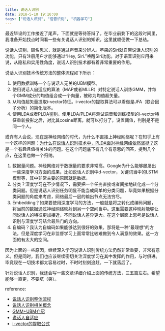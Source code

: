 ```yaml
---
title: 说话人识别
date: 2018-5-10 19:10:00
tags: ["说话人识别", "语音识别", "机器学习"]
---
```


最近毕设的工作接近了尾声，下面就是等待答辩了。在毕业前剩下的这段时间里，我准备开始找点时间看一些有关说话人识别的知识。这里就顺便做一下总结。

说话人识别，顾名思义，就是通过声音来分辨人。苹果的Siri就自带说话人识别的功能，只有注册用户才能够通过“Hey, Siri.”唤醒Siri功能。对于语音识别应用来说，从隐私和实用性角度，说话人识别技术都有着非常重要的作用。

说话人识别技术传统方法的整体流程如下所示：
1. 使用数据训练一个与说话人无关的UBM模型。
2. 使用说话人自适应的算法（MAP或者MLLR）对特定说话人训练GMM，并每个GMM成分的均值组合成一个向量，被称为均值超矢量。
3. 从均值超矢量提取i-vector特征。i-vector的提取算法可以看做是JFA（联合因子分析）的简化版本。
4. 使用LDA或者PLDA鉴别。使用LDA/PLDA将测试语音和训练模型的i-vector特征重新投影之后，对比其cosine距离，就可以打分了。设置阈值，判别是不是同一个人。

或许有人会说，现在是神经网络的时代，为什么不直接上神经网络呢？在知乎上有一个这样的问题：[为什么在说话人识别技术中，PLDA面对神经网络依然坚挺？](https://www.zhihu.com/question/67471632)这是一个有趣且值得关注的问题。在这个问题底下有几个有意思的回答，提到几个点，在这里也做一个归纳。
1. 数据量问题。神经网络对于数据量的要求非常高。Google为什么能够屡屡出一些深度学习方面的成果，比如说话人识别中d-vector，关键词当中的LSTM模型等，其中非常主要的原因就是数据。
2. 分类？深度学习在不少情况下，需要把一个任务直接或者间接地转化成一个分类问题。但是说话人识别任务明显不能当成简单的分类问题，毕竟如果根据分类问题的角度来考虑，网络最后一层的输出节点无法穷尽。
3. Embedding？如果要使用深度学习的方法，一般就是将之转化成编码问题，将当前的数据通过神经网络映射到另一个空间当中。这里需要这种映射能够让同说话人的特征更加接近，不同说话人差异更大。在这个层面上思考是说话人识别与深度学习结合最热门的方向。
4. 自编码？我认为自编码如果能够达到很好的效果，那将是一种“最理想”的方法。但是深度学习在非监督学习上面常常比较难做到令人满意的效果。这一方面的有太大的空间。

因为上面的一些原因，继续深入学习说话人识别传统方法仍然非常重要，非常有意义。但是同时，我们也应该继续密切关注深度学习在其中发挥的作用，与时俱进。毕竟现在一切技术都太容易过时，不时时刻刻追赶，一下就落后了。

针对说话人识别，我还会写一些文章详细介绍上面的传统方法，三五篇左右。希望能够一直更，不要坑（笑）。

reference:
* [说话人识别整体流程](https://www.zhihu.com/question/63978977)
* [说话人识别相关概念](https://blog.csdn.net/xmu_jupiter/article/details/47209961)
* [GMM+UBM介绍](https://speechlab.sjtu.edu.cn/pages/sw121/homepage/2016/04/28/Code-Based-GMM-UBM-Tutorial/)
* [说话人自适应](https://www.inf.ed.ac.uk/teaching/courses/asr/2015-16/asr10-adapt.pdf)
* [i-vector的提取公式](http://www1.icsi.berkeley.edu/Speech/presentations/AFRL_ICSI_visit2_JFA_tutorial_icsitalk.pdf)